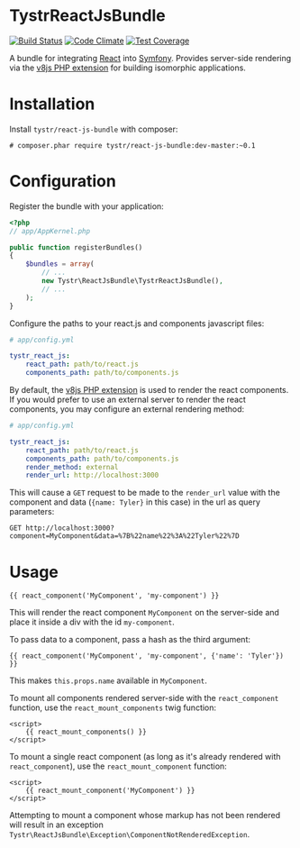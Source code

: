 # TystrReactJsBundle
[![Build Status](https://travis-ci.org/tystr/TystrReactJsBundle.svg?branch=master)](https://travis-ci.org/tystr/TystrReactJsBundle)
[![Code Climate](https://codeclimate.com/github/tystr/TystrReactJsBundle/badges/gpa.svg)](https://codeclimate.com/github/tystr/TystrReactJsBundle)
[![Test Coverage](https://codeclimate.com/github/tystr/TystrReactJsBundle/badges/coverage.svg)](https://codeclimate.com/github/tystr/TystrReactJsBundle/coverage)

A bundle for integrating [React][0] into [Symfony][1]. Provides server-side
rendering via the [v8js PHP extension][2] for building isomorphic applications.

[0]: https://facebook.github.io/react/index.html
[1]: https://symfony.com
[2]: http://php.net/v8js


# Installation

Install `tystr/react-js-bundle` with composer:

    # composer.phar require tystr/react-js-bundle:dev-master:~0.1
    
# Configuration

Register the bundle with your application:

```PHP
<?php
// app/AppKernel.php

public function registerBundles()
{
    $bundles = array(
        // ...
        new Tystr\ReactJsBundle\TystrReactJsBundle(),
        // ...
    );
}
```

Configure the paths to your react.js and components javascript files:

```YAML
# app/config.yml

tystr_react_js:
    react_path: path/to/react.js
    components_path: path/to/components.js
```

By default, the [v8js PHP extension][2] is used to render the react components.
If you would prefer to use an external server to render the react components,
you may configure an external rendering method:

```YAML
# app/config.yml

tystr_react_js:
    react_path: path/to/react.js
    components_path: path/to/components.js
    render_method: external
    render_url: http://localhost:3000
```

This will cause a `GET` request to be made to the `render_url` value with the
component and data (`{name: Tyler}` in this case) in the url as query parameters:

    GET http://localhost:3000?component=MyComponent&data=%7B%22name%22%3A%22Tyler%22%7D


# Usage

```twig
{{ react_component('MyComponent', 'my-component') }}

```

This will render the react component `MyComponent` on the server-side and place
it inside a div with the id `my-component`.

To pass data to a component, pass a hash as the third argument:

```twig
{{ react_component('MyComponent', 'my-component', {'name': 'Tyler'}) }}
```
This makes `this.props.name` available in `MyComponent`.

To mount all components rendered server-side with the `react_component`
function, use the `react_mount_components` twig function:

```twig
<script>
    {{ react_mount_components() }}
</script>
```

To mount a single react component (as long as it's already rendered with
`react_component`), use the `react_mount_component` function:

```twig
<script>
    {{ react_mount_component('MyComponent') }}
</script>
```
Attempting to mount a component whose markup has not been rendered will result
in an exception `Tystr\ReactJsBundle\Exception\ComponentNotRenderedException`.
